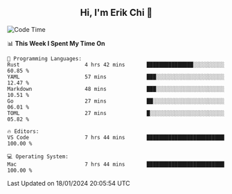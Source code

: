 <h2 align="center"> Hi, I'm Erik Chi 👋 </h2>

<table>
    
<!--START_SECTION:waka-->
![Code Time](http://img.shields.io/badge/Code%20Time-2%2C651%20hrs%2014%20mins-blue)

📊 **This Week I Spent My Time On** 

```text
💬 Programming Languages: 
Rust                     4 hrs 42 mins       ███████████████░░░░░░░░░░   60.85 % 
YAML                     57 mins             ███░░░░░░░░░░░░░░░░░░░░░░   12.47 % 
Markdown                 48 mins             ███░░░░░░░░░░░░░░░░░░░░░░   10.51 % 
Go                       27 mins             ██░░░░░░░░░░░░░░░░░░░░░░░   06.01 % 
TOML                     27 mins             █░░░░░░░░░░░░░░░░░░░░░░░░   05.82 % 

🔥 Editors: 
VS Code                  7 hrs 44 mins       █████████████████████████   100.00 % 

💻 Operating System: 
Mac                      7 hrs 44 mins       █████████████████████████   100.00 % 
```


 Last Updated on 18/01/2024 20:05:54 UTC
<!--END_SECTION:waka-->
</td></tr>
</table>